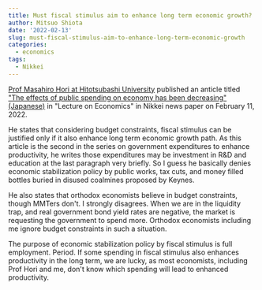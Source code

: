 ```yaml
---
title: Must fiscal stimulus aim to enhance long term economic growth?
author: Mitsuo Shiota
date: '2022-02-13'
slug: must-fiscal-stimulus-aim-to-enhance-long-term-economic-growth
categories:
  - economics
tags:
  - Nikkei
---
```


[Prof Masahiro Hori at Hitotsubashi University](https://hri.ad.hit-u.ac.jp/html/445_profile_en.html) published an anticle titled ["The effects of public spending on economy has been decreasing" (Japanese)](https://www.nikkei.com/article/DGXZQOCD311950R30C22A1000000/) in "Lecture on Economics" in Nikkei news paper on February 11, 2022.

He states that considering budget constraints, fiscal stimulus can be justified only if it also enhance long term economic growth path. As this article is the second in the series on government expenditures to enhance productivity, he writes those expenditures may be investment in R&D and education at the last paragraph very briefly. So I guess he basically denies economic stabilization policy by public works, tax cuts, and money filled bottles buried in disused coalmines proposed by Keynes.

He also states that orthodox economists believe in budget constraints, though MMTers don't. I strongly disagrees. When we are in the liquidity trap, and real government bond yield rates are negative, the market is requesting the government to spend more. Orthodox economists including me ignore budget constraints in such a situation.

The purpose of economic stabilization policy by fiscal stimulus is full employment. Period. If some spending in fiscal stimulus also enhances productivity in the long term, we are lucky, as most economists, including Prof Hori and me, don't know which spending will lead to enhanced productivity. 
